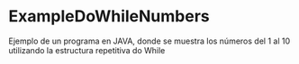 # ExampleDoWhileNumbers
Ejemplo de un programa en JAVA, donde se muestra los números del 1 al 10 utilizando la estructura repetitiva do While
